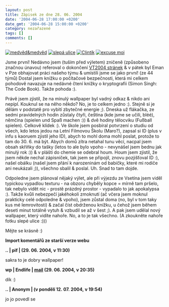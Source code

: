 ```yaml
---
layout: post
title: Zápisek ze dne 28. 06. 2004
date: '2004-06-28 17:00:00 +0200'
date_gmt: '2004-06-28 15:00:00 +0200'
category: nezařazené
tags: []
comments: []
---
```

<div >  <a href="/%base_url%/assets/old-images/medvedamedved.jpg"><img alt="medvěd&amp;medvěd" src="%base_url%/assets/old-images/medvedamedved.jpg"></a>  <a href="/%base_url%/assets/old-images/slepa.jpg"><img alt="slepá ulice" src="%base_url%/assets/old-images/slepa.jpg"></a>  <a href="/%base_url%/assets/old-images/clintik.jpg"><img alt="Clintík" src="%base_url%/assets/old-images/clintik.jpg"></a>  <a href="%base_url%/assets/old-images/excusemoi.jpg"><img alt="excuse moi" src="%base_url%/assets/old-images/excusemoi.jpg"></a>  </div>
<p>Jsme první! Nedávno jsem (tuším před výletem) zničeně (způsobeno značnou únavou) referoval o dokončení  <a href="http://www.vt2004.wz.cz">VT2004 stránek</a> &amp; v pátek byl Eman v Pze obhajovat práci našeho týmu  &amp; umístili jsme se jako první! (ze 44 týmů) Dostal jsem knížku o počítačové bezpečnosti, která mi celkem  pohodově navazuje na nedávné čtení knížky o kryptografii (Simon Singh: The Code Book). Takže pohoda :).</p>
<p>Právě jsem zjistil, že na minulý wallpaper byl vadný odkaz &amp; nikdo ani nepípl. Kouknul se na něho někdo?  No, je to celkem jedno :). Stejně si je dělám v podstatě pro vybití zbytečné energie ;). Dneska už flákačka,  ze sedmi pravidelných hodin zůstaly čtyři, čeština (kde jsme se učili, bléé), němčina (spielen und Spaß machen :))  &amp; dvě hodiny tělocviku (Fußball spielen). Celkově klídek :). Ve škole jsem posbíral potvrzení o studiu od všech,  kdo letos jedou na Letní Filmovou Školu (Maro?), zapsal si ID (plus v infu s kaoruem zjistil jeho ID), abych to mohl  doma mohl poslat, protože to tam do  30.&nbsp;6. má být. Abych domů zítra netahal tunu věcí, nacpal jsem obsah skříňky do tašky (letos to ale bylo vpoho  - nevynášel jsem bednu jak minulý rok :)) &amp; v plášti do chemie se odebral houm. Houm jsem zjistil, že jsem  někde nechal zápisníček, tak jsem se připojil, znovu pozjišťoval ID :), našel obálku (našel jsem přání k narozeninám  od babičky, které mi rodiče ani neukázali ;)), všechno sbalil &amp; poslal. Uh. Snad to tam dojde.</p>
<p>Odpoledne jsem plánoval nějaký výlet, ale při výjezdu ze Vsetína jsem viděl typickou vypadlou texturu - na obzoru  chyběly kopce = mírně tam pršelo, tak nebylo vidět nic - prostě prázdný prostor - vypadalo to jak apokalypsa :).  Takže kvůli nebezpečí jakéhokoli zmoknutí (ač včera jsem moknul prakticky celé odpoledne &amp; vpoho),  jsem zůstal doma (no, byl v tom taky kus mé lemrovitosti) &amp; začal číst obdrženou knížku, u čehož jsem během deseti  minut totálně vytuh &amp; vzbudil se až v šest ;). A pak jsem udělal nový wallpaper, který vidíte nahoře. No,  a to je tak všechno. (A zkoukněte nahoře fotku slepé ulice :)))</p>
<p>Mějte se krásně :)</p>
<div class="import-komentaru">
<p><strong>Import komentářů ze starší verze webu</strong></p>
<div class="comment">
<p style="font-weight:bold"><span class="compredmet">..</span> | <span class="comname">pif</span> | (29.&nbsp;06.&nbsp;2004,&nbsp;v&nbsp;11:30)</p>
<p>sakra to je dobry wallpaper! </p>
</div>
<div class="comment">
<p style="font-weight:bold"><span class="compredmet">wp</span> | <span class="comname">Endlife</span> |  <a href="mailto:jan.martinek@post.cz">mail</a> (29.&nbsp;06.&nbsp;2004,&nbsp;v&nbsp;20:35)</p>
<p>dík :) </p>
</div>
<div class="comment">
<p style="font-weight:bold"><span class="compredmet">..</span> | <span class="comname">Anonym</span> | (v&nbsp;pondělí&nbsp;12.&nbsp;07.&nbsp;2004,&nbsp;v&nbsp;19:54)</p>
<p>jo jo povedl se </p>
</div>
</div>

